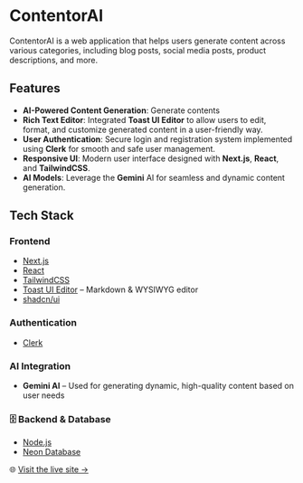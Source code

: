 # ContentorAI

ContentorAI is a web application that helps users generate content across various categories, including blog posts, social media posts, product descriptions, and more.

## Features
- **AI-Powered Content Generation**: Generate contents
- **Rich Text Editor**: Integrated **Toast UI Editor** to allow users to edit, format, and customize generated content in a user-friendly way.
- **User Authentication**: Secure login and registration system implemented using **Clerk** for smooth and safe user management.
- **Responsive UI**: Modern user interface designed with **Next.js**, **React**, and **TailwindCSS**.
- **AI Models**: Leverage the **Gemini** AI for seamless and dynamic content generation.

##  Tech Stack

###  Frontend
- [Next.js](https://nextjs.org/)
- [React](https://reactjs.org/) 
- [TailwindCSS](https://tailwindcss.com/) 
- [Toast UI Editor](https://ui.toast.com/tui-editor) – Markdown & WYSIWYG editor
- [shadcn/ui](https://ui.shadcn.com/) 

###  Authentication
- [Clerk](https://clerk.dev/)

### AI Integration
- **Gemini AI** – Used for generating dynamic, high-quality content based on user needs

### 🗄️ Backend & Database
- [Node.js](https://nodejs.org/) 
- [Neon Database](https://neon.tech/) 

🌐 [Visit the live site →](https://contentorai.vercel.app/)

